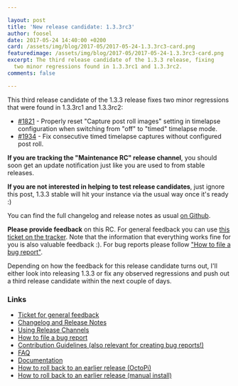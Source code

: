 ```yaml
---

layout: post
title: 'New release candidate: 1.3.3rc3'
author: foosel
date: 2017-05-24 14:40:00 +0200
card: /assets/img/blog/2017-05/2017-05-24-1.3.3rc3-card.png
featuredimage: /assets/img/blog/2017-05/2017-05-24-1.3.3rc3-card.png
excerpt: The third release candidate of the 1.3.3 release, fixing
  two minor regressions found in 1.3.3rc1 and 1.3.3rc2.
comments: false

---
```


This third release candidate of the 1.3.3 release fixes two minor
regressions that were found in 1.3.3rc1 and 1.3.3rc2:

  * [#1821](https://github.com/foosel/OctoPrint/issues/1821) - Properly
    reset "Capture post roll images" setting in timelapse configuration
    when switching from "off" to "timed" timelapse mode.
  * [#1934](https://github.com/foosel/OctoPrint/issues/1934) - Fix
    consecutive timed timelapse captures without configured post roll.

**If you are tracking the "Maintenance RC" release channel**, you
should soon get an update notification just like you are used to from
stable releases.

**If you are not interested in helping to test release candidates**, just
ignore this post, 1.3.3 stable will hit your instance via the usual
way once it's ready :)

You can find the full changelog and release notes as usual
[on Github](https://github.com/foosel/OctoPrint/releases/tag/1.3.3rc3).

**Please provide feedback** on this RC. For general feedback you can use
[this ticket on the tracker](https://github.com/foosel/OctoPrint/issues/1935).
Note that the information that everything works fine for you is also
valuable feedback :). For bug reports please follow
["How to file a bug report"](https://github.com/foosel/OctoPrint/blob/master/CONTRIBUTING.md#how-to-file-a-bug-report).

Depending on how the feedback for this release candidate turns out, I'll
either look into releasing 1.3.3 or fix any observed regressions and push
out a third release candidate within the next couple of days.

### Links

  * [Ticket for general feedback](https://github.com/foosel/OctoPrint/issues/1935)
  * [Changelog and Release Notes](https://github.com/foosel/OctoPrint/releases/tag/1.3.3rc3)
  * [Using Release Channels](https://github.com/foosel/OctoPrint/wiki/Using-Release-Channels)
  * [How to file a bug report](https://github.com/foosel/OctoPrint/blob/master/CONTRIBUTING.md#how-to-file-a-bug-report)
  * [Contribution Guidelines (also relevant for creating bug reports!)](https://github.com/foosel/OctoPrint/blob/master/CONTRIBUTING.md)
  * [FAQ](https://github.com/foosel/OctoPrint/wiki/FAQ)
  * [Documentation](http://docs.octoprint.org/)
  * [How to roll back to an earlier release (OctoPi)](https://github.com/foosel/OctoPrint/wiki/FAQ#how-can-i-revert-to-an-older-version-of-the-octoprint-installation-on-my-octopi-image)
  * [How to roll back to an earlier release (manual install)](https://github.com/foosel/OctoPrint/wiki/FAQ#how-can-i-roll-back-to-an-earlier-version-after-an-update)
